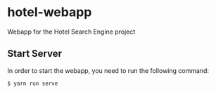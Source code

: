 # hotel-webapp

Webapp for the Hotel Search Engine project

## Start Server
In order to start the webapp, you need to run the following command:

```bash
$ yarn run serve
```
